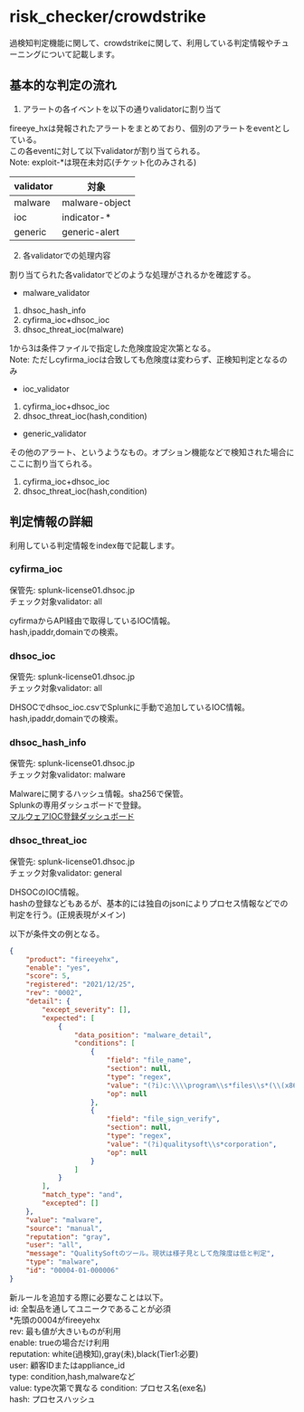# risk_checker/crowdstrike  

過検知判定機能に関して、crowdstrikeに関して、利用している判定情報やチューニングについて記載します。  

## 基本的な判定の流れ

1. アラートの各イベントを以下の通りvalidatorに割り当て

fireeye_hxは発報されたアラートをまとめており、個別のアラートをeventとしている。  
この各eventに対して以下validatorが割り当てられる。  
Note: exploit-*は現在未対応(チケット化のみされる)  

| validator | 対象            |
| --------- | -------------- |
| malware   | malware-object |
| ioc       | indicator-*    |
| generic   | generic-alert  |

2. 各validatorでの処理内容  

割り当てられた各validatorでどのような処理がされるかを確認する。  

* malware_validator

1) dhsoc_hash_info
2) cyfirma_ioc+dhsoc_ioc
3) dhsoc_threat_ioc(malware)

1から3は条件ファイルで指定した危険度設定次第となる。  
Note: ただしcyfirma_iocは合致しても危険度は変わらず、正検知判定となるのみ  

* ioc_validator  

1) cyfirma_ioc+dhsoc_ioc
2) dhsoc_threat_ioc(hash,condition)

* generic_validator  

その他のアラート、というようなもの。オプション機能などで検知された場合にここに割り当てられる。  

1) cyfirma_ioc+dhsoc_ioc
2) dhsoc_threat_ioc(hash,condition)

## 判定情報の詳細

利用している判定情報をindex毎で記載します。  

### cyfirma_ioc  
保管先: splunk-license01.dhsoc.jp  
チェック対象validator: all  

cyfirmaからAPI経由で取得しているIOC情報。  
hash,ipaddr,domainでの検索。

### dhsoc_ioc  
保管先: splunk-license01.dhsoc.jp  
チェック対象validator: all  

DHSOCでdhsoc_ioc.csvでSplunkに手動で追加しているIOC情報。  
hash,ipaddr,domainでの検索。

### dhsoc_hash_info    
保管先: splunk-license01.dhsoc.jp  
チェック対象validator: malware  

Malwareに関するハッシュ情報。sha256で保管。  
Splunkの専用ダッシュボードで登録。  
[マルウェアIOC登録ダッシュボード](https://splunk-license01.dhsoc.jp:8000/ja-JP/app/dhsoc_ioc/register_malware)

### dhsoc_threat_ioc
保管先: splunk-license01.dhsoc.jp  
チェック対象validator: general  

DHSOCのIOC情報。  
hashの登録などもあるが、基本的には独自のjsonによりプロセス情報などでの判定を行う。(正規表現がメイン)  

以下が条件文の例となる。  
```json
{
    "product": "fireeyehx",
    "enable": "yes",
    "score": 5,
    "registered": "2021/12/25",
    "rev": "0002",
    "detail": {
        "except_severity": [],
        "expected": [
            {
                "data_position": "malware_detail",
                "conditions": [
                    {
                        "field": "file_name",
                        "section": null,
                        "type": "regex",
                        "value": "(?i)c:\\\\program\\s*files\\s*(\\(x86\\))?\\\\qualitysoft\\\\qse\\\\qseagent\\\\inventory\\\\(defapp|extapp)\\\\.*",
                        "op": null
                    },
                    {
                        "field": "file_sign_verify",
                        "section": null,
                        "type": "regex",
                        "value": "(?i)qualitysoft\\s*corporation",
                        "op": null
                    }
                ]
            }
        ],
        "match_type": "and",
        "excepted": []
    },
    "value": "malware",
    "source": "manual",
    "reputation": "gray",
    "user": "all",
    "message": "QualitySoftのツール。現状は様子見として危険度は低と判定",
    "type": "malware",
    "id": "00004-01-000006"
}
```

新ルールを追加する際に必要なことは以下。  
id: 全製品を通してユニークであることが必須  
*先頭の0004がfireeyehx  
rev: 最も値が大きいものが利用  
enable: trueの場合だけ利用  
reputation: white(過検知),gray(未),black(Tier1:必要)  
user: 顧客IDまたはappliance_id  
type: condition,hash,malwareなど  
value: type次第で異なる
  condition: プロセス名(exe名)  
  hash: プロセスハッシュ  
